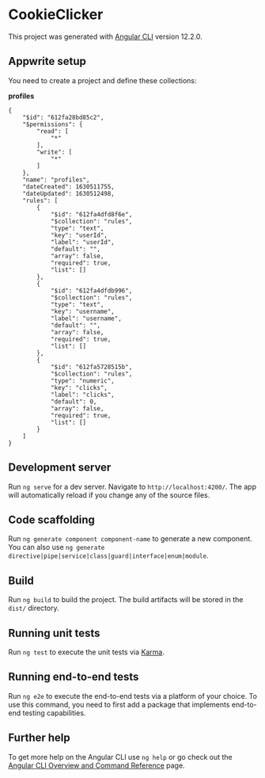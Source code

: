 # CookieClicker

This project was generated with [Angular CLI](https://github.com/angular/angular-cli) version 12.2.0.

## Appwrite setup

You need to create a project and define these collections:

**profiles**

```
{
    "$id": "612fa28bd85c2",
    "$permissions": {
        "read": [
            "*"
        ],
        "write": [
            "*"
        ]
    },
    "name": "profiles",
    "dateCreated": 1630511755,
    "dateUpdated": 1630512498,
    "rules": [
        {
            "$id": "612fa4dfd8f6e",
            "$collection": "rules",
            "type": "text",
            "key": "userId",
            "label": "userId",
            "default": "",
            "array": false,
            "required": true,
            "list": []
        },
        {
            "$id": "612fa4dfdb996",
            "$collection": "rules",
            "type": "text",
            "key": "username",
            "label": "username",
            "default": "",
            "array": false,
            "required": true,
            "list": []
        },
        {
            "$id": "612fa5728515b",
            "$collection": "rules",
            "type": "numeric",
            "key": "clicks",
            "label": "clicks",
            "default": 0,
            "array": false,
            "required": true,
            "list": []
        }
    ]
}
```

## Development server

Run `ng serve` for a dev server. Navigate to `http://localhost:4200/`. The app will automatically reload if you change any of the source files.

## Code scaffolding

Run `ng generate component component-name` to generate a new component. You can also use `ng generate directive|pipe|service|class|guard|interface|enum|module`.

## Build

Run `ng build` to build the project. The build artifacts will be stored in the `dist/` directory.

## Running unit tests

Run `ng test` to execute the unit tests via [Karma](https://karma-runner.github.io).

## Running end-to-end tests

Run `ng e2e` to execute the end-to-end tests via a platform of your choice. To use this command, you need to first add a package that implements end-to-end testing capabilities.

## Further help

To get more help on the Angular CLI use `ng help` or go check out the [Angular CLI Overview and Command Reference](https://angular.io/cli) page.
